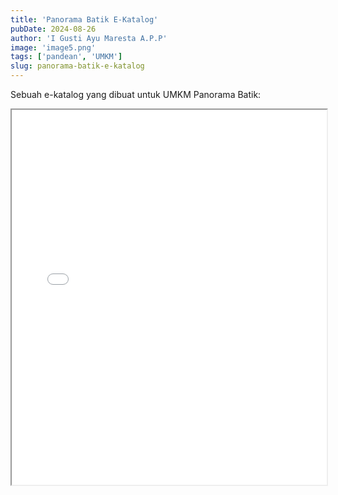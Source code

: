 ```yaml
---
title: 'Panorama Batik E-Katalog'
pubDate: 2024-08-26
author: 'I Gusti Ayu Maresta A.P.P'
image: 'image5.png'
tags: ['pandean', 'UMKM']
slug: panorama-batik-e-katalog
---
```


Sebuah e-katalog yang dibuat untuk UMKM Panorama Batik:

<iframe src="/documents/panorama.pdf" width="100%" height="600px">
  This browser does not support PDFs. Please download the PDF to view it: <a href="/documents/panorama.pdf">Download PDF</a>.
</iframe>
